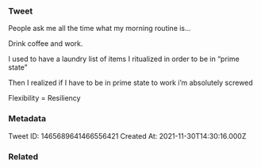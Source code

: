 ### Tweet
People ask me all the time what my morning routine is…

Drink coffee and work. 

I used to have a laundry list of items I ritualized in order to be in “prime state”

Then I realized if I have to be in prime state to work i’m absolutely screwed

Flexibility = Resiliency

### Metadata
Tweet ID: 1465689641466556421
Created At: 2021-11-30T14:30:16.000Z

### Related


